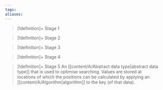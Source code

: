 ```yaml
---
tags:
aliases:
---
```


> [!definition]+ Stage 1
>

> [!definition]+ Stage 2
>

> [!definition]+ Stage 3
>

> [!definition]+ Stage 4
>

> [!definition]+ Stage 5
> An [[content/A/Abstract data type|abstract data type]] that is used to optimise searching. Values are stored at locations of which the positions can be calculated by applying an [[content/A/Algorithm|algorithm]] to the key (of that data).



